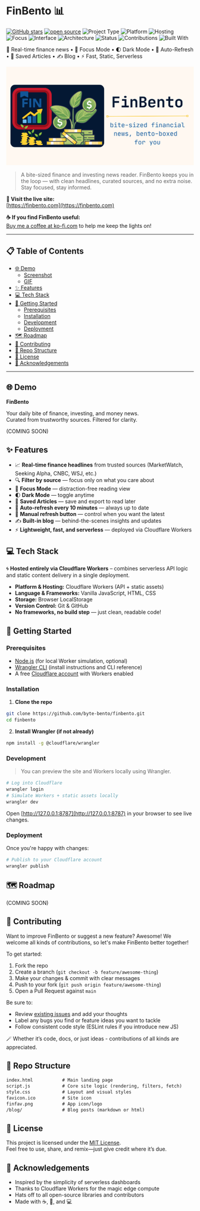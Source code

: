 # FinBento 📊

[![GitHub stars](https://img.shields.io/github/stars/byte-bento/finbento?style=social)](https://github.com/byte-bento/finbento/stargazers)
[![open source](https://img.shields.io/badge/open%20source-Yes-brightgreen.svg)](https://opensource.org)
![Project Type](https://img.shields.io/badge/type-project-blue)
![Platform](https://img.shields.io/badge/platform-Cloudflare%20Workers-black)
![Hosting](https://img.shields.io/badge/hosting-Cloudflare-orange)
![Focus](https://img.shields.io/badge/focus-financial%20news-9cf)
![Interface](https://img.shields.io/badge/interface-frontend--only-lightgrey)
![Architecture](https://img.shields.io/badge/architecture-serverless-yellow)
![Status](https://img.shields.io/badge/status-active-brightgreen)
![Contributions](https://img.shields.io/badge/contributions-welcome-brightgreen)
![Built With](https://img.shields.io/badge/built%20with-curiosity%20%26%20caffeine-ff69b4)

📰 Real-time finance news • 🧘 Focus Mode • 🌓 Dark Mode • 🔁 Auto-Refresh • 📁 Saved Articles • ✍️ Blog • ⚡ Fast, Static, Serverless

<p align="center">
  <a href="https://finbento.com">
    <img src="./og-image.png" alt="FinBento Banner" width="600" />
  </a>
</p>

> A bite-sized finance and investing news reader. FinBento keeps you in the loop — with clean headlines, curated sources, and no extra noise. Stay focused, stay informed.

**🔗 Visit the live site:**<br>
[https://finbento.com](https://finbento.com)

**☕ If you find FinBento useful:**<br>
<a href='https://ko-fi.com/O4O81GA31F' target='_blank'>Buy me a coffee at ko-fi.com</a> to help me keep the lights on!

---

## 📋 Table of Contents

- [🌐 Demo](#-demo)
  - [Screenshot](#screenshot)
  - [GIF](#gif)
- [✨ Features](#-features)
- [💻 Tech Stack](#-tech-stack)
- [🏁 Getting Started](#-getting-started)
  - [Prerequisites](#prerequisites)
  - [Installation](#installation)
  - [Development](#development)
  - [Deployment](#deployment)
- [🗺️ Roadmap](#-roadmap)
- [🤝 Contributing](#-contributing)
- [📁 Repo Structure](#-repo-structure)
- [📄 License](#-license)
- [🙏 Acknowledgements](#-acknowledgements)

---

## 🌐 Demo

**FinBento**

Your daily bite of finance, investing, and money news.  
Curated from trustworthy sources. Filtered for clarity.

(COMING SOON)

## ✨ Features

- 📈 **Real-time finance headlines** from trusted sources (MarketWatch, Seeking Alpha, CNBC, WSJ, etc.)
- 🔍 **Filter by source** — focus only on what you care about
- 🧘 **Focus Mode** — distraction-free reading view
- 🌓 **Dark Mode** — toggle anytime
- 📁 **Saved Articles** — save and export to read later
- 🔁 **Auto-refresh every 10 minutes** — always up to date
- 🔄 **Manual refresh button** — control when you want the latest
- ✍️ **Built-in blog** — behind-the-scenes insights and updates
- ⚡ **Lightweight, fast, and serverless** — deployed via Cloudflare Workers

## 💻 Tech Stack

🌀 **Hosted entirely via Cloudflare Workers** – combines serverless API logic and static content delivery in a single deployment.

- **Platform & Hosting:** Cloudflare Workers (API + static assets)
- **Language & Frameworks:** Vanilla JavaScript, HTML, CSS
- **Storage:** Browser LocalStorage
- **Version Control:** Git & GitHub
- **No frameworks, no build step** — just clean, readable code!

## 🏁 Getting Started

### Prerequisites

- [Node.js](https://nodejs.org/en) (for local Worker simulation, optional)
- [Wrangler CLI](https://developers.cloudflare.com/workers/cli-wrangler/) (install instructions and CLI reference)
- A free [Cloudflare account](https://dash.cloudflare.com/sign-up) with Workers enabled

### Installation

1. **Clone the repo**
```bash
git clone https://github.com/byte-bento/finbento.git
cd finbento
```

2. **Install Wrangler (if not already)**
```bash
npm install -g @cloudflare/wrangler
```

### Development
> You can preview the site and Workers locally using Wrangler.

```bash
# Log into Cloudflare
wrangler login
# Simulate Workers + static assets locally
wrangler dev
```

Open [http://127.0.0.1:8787](http://127.0.0.1:8787) in your browser to see live changes.

### Deployment
Once you're happy with changes:
```bash
# Publish to your Cloudflare account
wrangler publish
```

## 🗺️ Roadmap

(COMING SOON)


## 🤝 Contributing

Want to improve FinBento or suggest a new feature? Awesome! We welcome all kinds of contributions, so let's make FinBento better together! 

To get started:

1. Fork the repo
2. Create a branch (`git checkout -b feature/awesome-thing`)
3. Make your changes & commit with clear messages
4. Push to your fork (`git push origin feature/awesome-thing`)
5. Open a Pull Request against `main`

Be sure to:

- Review [existing issues](https://github.com/byte-bento/finbento/issues) and add your thoughts
- Label any bugs you find or feature ideas you want to tackle
- Follow consistent code style (ESLint rules if you introduce new JS)

🪄 Whether it’s code, docs, or just ideas - contributions of all kinds are appreciated. 


## 📁 Repo Structure

```
index.html           # Main landing page
script.js            # Core site logic (rendering, filters, fetch)
style.css            # Layout and visual styles
favicon.ico          # Site icon
finfav.png           # App icon/logo
/blog/               # Blog posts (markdown or html)
```

## 📄 License

This project is licensed under the [MIT License](LICENSE).  
Feel free to use, share, and remix—just give credit where it’s due.

## 🙏 Acknowledgements

- Inspired by the simplicity of serverless dashboards
- Thanks to Cloudflare Workers for the magic edge compute
- Hats off to all open-source libraries and contributors
- Made with ☕, 🧠, and 💻
